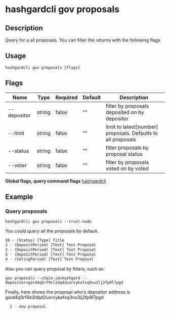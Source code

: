 # hashgardcli gov proposals

## Description

Query for a all proposals. You can filter the returns with the following flags

## Usage

```shell
hashgardcli gov proposals [flags]
```
## Flags

| Name     | Type         | Required      | Default   | Description  |
| --------------- | -------------------------- | -- | -------- | ------ |
| --depositor     | string | false| "" | filter by proposals deposited on by depositor                                       |
| --limit         | string | false| "" | limit to latest[number] proposals. Defaults to all proposals       |
| --status        | string | false| "" | filter proposals by proposal status               |
| --voter         | string | false| "" | filter by proposals voted on by voted      |

**Global flags, query command flags** [hashgardcli](../README.md)

## Example

### Query proposals

```shell
hashgardcli gov proposals --trust-node
```

You could query all the proposals by default.

```txt
ID - (Status) [Type] Title
1 - (DepositPeriod) [Text] Test Proposal
2 - (DepositPeriod) [Text] Test Proposal
3 - (DepositPeriod) [Text] Test Proposal
4 - (VotingPeriod) [Text] Test Proposal
```

Also you can query proposal by filters, such as:

```shell
gov proposals --chain-id=hashgard --depositor=gard4q5rf9sl2dqd2uxrxykafxq3nu3lj2fp9l7pgd
```

Finally, here shows the proposal who's depositor address is  gard4q5rf9sl2dqd2uxrxykafxq3nu3lj2fp9l7pgd
```txt
  2 - new proposal
```
